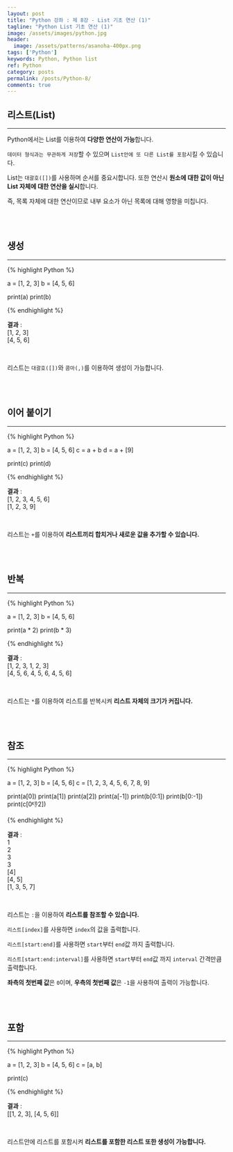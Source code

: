 ```yaml
---
layout: post
title: "Python 강좌 : 제 8강 - List 기초 연산 (1)"
tagline: "Python List 기초 연산 (1)"
image: /assets/images/python.jpg
header:
  image: /assets/patterns/asanoha-400px.png
tags: ['Python']
keywords: Python, Python list
ref: Python
category: posts
permalink: /posts/Python-8/
comments: true
---
```


## 리스트(List) ##
----------

Python에서는 List를 이용하여 **다양한 연산이 가능**합니다.

`데이터 형식과는 무관하게 저장`할 수 있으며 `List안에 또 다른 List를 포함`시킬 수 있습니다.

List는 `대괄호([])`를 사용하며 순서를 중요시합니다. 또한 연산시 **원소에 대한 값이 아닌 List 자체에 대한 연산을 실시**합니다.

즉, 목록 자체에 대한 연산이므로 내부 요소가 아닌 목록에 대해 영향을 미칩니다.

<br>
<br>

## 생성 ##
----------

{% highlight Python %}

a = [1, 2, 3]
b = [4, 5, 6]

print(a)
print(b)

{% endhighlight %}

**결과**
:    
[1, 2, 3]<br>
[4, 5, 6]

<br>

리스트는 `대괄호([])`와 `콤마(,)`를 이용하여 생성이 가능합니다.

<br>
<br>

## 이어 붙이기 ##
----------

{% highlight Python %}

a = [1, 2, 3]
b = [4, 5, 6]
c = a + b
d = a + [9]

print(c)
print(d)

{% endhighlight %}

**결과**
:    
[1, 2, 3, 4, 5, 6]<br>
[1, 2, 3, 9]

<br>

리스트는 `+`를 이용하여 **리스트끼리 합치거나 새로운 값을 추가할 수 있습니다.**

<br>
<br>

## 반복 ##
----------

{% highlight Python %}

a = [1, 2, 3]
b = [4, 5, 6]

print(a * 2)
print(b * 3)

{% endhighlight %}

**결과**
:    
[1, 2, 3, 1, 2, 3]<br>
[4, 5, 6, 4, 5, 6, 4, 5, 6]

<br>

리스트는 `*`를 이용하여 리스트를 반복시켜 **리스트 자체의 크기가 커집니다.**

<br>
<br>

## 참조 ##
----------

{% highlight Python %}

a = [1, 2, 3]
b = [4, 5, 6]
c = [1, 2, 3, 4, 5, 6, 7, 8, 9]

print(a[0])
print(a[1])
print(a[2])
print(a[-1])
print(b[0:1])
print(b[0:-1])
print(c[0:-1:2])

{% endhighlight %}

**결과**
:    
1<br>
2<br>
3<br>
3<br>
[4]<br>
[4, 5]<br>
[1, 3, 5, 7]

<br>

리스트는 `:`을 이용하여 **리스트를 참조할 수 있습니다.**

`리스트[index]`를 사용하면 `index`의 값을 출력합니다.

`리스트[start:end]`를 사용하면 `start`부터 `end`값 까지 출력합니다.

`리스트[start:end:interval]`를 사용하면 `start`부터 `end`값 까지 `interval` 간격만큼 출력합니다.

**좌측의 첫번째 값**은 `0`이며, **우측의 첫번째 값**은 `-1`을 사용하여 출력이 가능합니다.

<br>
<br>

## 포함 ##
----------

{% highlight Python %}

a = [1, 2, 3]
b = [4, 5, 6]
c = [a, b]

print(c)

{% endhighlight %}

**결과**
:    
[[1, 2, 3], [4, 5, 6]]

<br>

리스트안에 리스트를 포함시켜 **리스트를 포함한 리스트 또한 생성이 가능합니다.**
